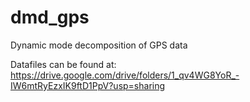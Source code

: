# dmd_gps
Dynamic mode decomposition of GPS data

Datafiles can be found at: https://drive.google.com/drive/folders/1_qv4WG8YoR_-IW6mtRyEzxIK9ftD1PpV?usp=sharing
